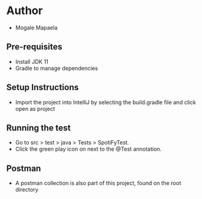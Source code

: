 # Author

-  Mogale Mapaela

## Pre-requisites 
- Install JDK 11
- Gradle to manage dependencies


## Setup Instructions

- Import the project into IntelliJ by selecting the build.gradle file and click open as project

## Running the test
- Go to src > test > java > Tests > SpotiFyTest.
- Click the green play icon on next to the @Test annotation. 

## Postman
- A postman collection is also part of this project, found on the root directory

